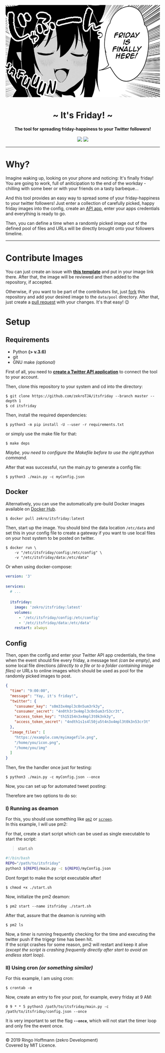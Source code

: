 <div align="center">
    <img src="data/pool/20201218_144633.jpg" height="300" />
    <h1>~ It's Friday! ~</h1>
    <strong>
        The tool for spreading friday-happiness to your Twitter followers!
    </strong><br><br>
    <a href="https://github.com/zekroTJA/itsfriday/actions/workflows/autopost.yml"><img src="https://github.com/zekroTJA/itsfriday/actions/workflows/autopost.yml/badge.svg"/></a>&nbsp;<a href="https://github.com/zekroTJA/itsfriday/releases"><img src="https://img.shields.io/github/v/release/zekrotja/itsfriday?include_prereleases"></a>
<br>
</div>

---

# Why?

Imagine waking up, looking on your phone and noticing: It's finally friday! You are going to work, full of aniticipation to the end of the workday - chilling with some beer or with your friends on a tasty barbeque...

And this tool provides an easy way to spread some of your friday-happiness to your twitter followers! Just enter a collection of carefully picked, happy friday images into the config, create an [API app](https://developer.twitter.com/en/apps), enter your apps credentials and everything is ready to go.

Then, you can define a time when a randomly picked image out of the defined pool of files and URLs will be directly brought onto your followers timeline.

---

# Contribute Images

You can just create an issue with [**this template**](https://github.com/zekroTJA/itsfriday/issues/new?assignees=zekrotja&labels=contribute-image&template=extract-image.yml&title=Image+Contribution) and put in your image link there. After that, the image will be reviewed and then added to the repository, if accepted.

Otherwise, if you want to be part of the contributors list, just [fork](https://docs.github.com/en/github/getting-started-with-github/fork-a-repo) this repository and add your desired image to the `data/pool` directory. After that, just create a [pull request](https://docs.github.com/en/github/collaborating-with-issues-and-pull-requests/creating-a-pull-request) with your changes. It's that easy! 😉

# Setup

## Requirements

- Python **(> v.3.6)**
- git
- GNU make *(optional)*

First of all, you need to [**create a Twitter API application**](https://developer.twitter.com/en/apps/create) to connect the tool to your account.

Then, clone this repository to your system and cd into the directory:

```
$ git clone https://github.com/zekroTJA/itsfriday --branch master --depth 1
$ cd itsfriday
```

Then, install the required dependencies:
```
$ python3 -m pip install -U --user -r requirements.txt
```
or simply use the make file for that:
```
$ make deps
```
*Maybe, you need to configure the Makefile before to use the right python command.*

After that was successful, run the main.py to generate a config file:
```
$ python3 ./main.py -c myConfig.json
```

## Docker

Alternatively, you can use the automatically pre-build Docker images available on [Docker Hub](https://hub.docker.com/r/zekro/itsfriday).

```
$ docker pull zekro/itsfriday:latest
```

Then, start up the image. You should bind the data location `/etc/data` and set this in your config file to create a gateway if you want to use local files on your host system to be posted on twitter.
```
$ docker run \
    -v "/etc/itsfriday/config:/etc/config" \
    -v "/etc/itsfriday/data:/etc/data"
```

Or when using docker-compose:
```yaml
version: '3'

services:
  # ...
  
  itsfriday:
    image: 'zekro/itsfriday:latest'
    volumes:
      - '/etc/itsfriday/config:/etc/config'
      - '/etc/itsfriday/data:/etc/data'
    restart: always
```

## Config

Then, open the config and enter your Twitter API app credentials, the time when the event should fire every friday, a message text *(can be empty)*, and some local file directions *(directly to a file or to a folder containing image files)* or URLs to online images which should be used as pool for the randomly picked images to post.
```json
{
  "time": "9:00:00",
  "message": "Yay, it's friday!",
  "twitter": {
    "consumer_key": "s0m33x4mpl3c0n5um3rk3y",
    "consumer_secret": "4n0th3r3x4mpl3c0n5um3r53cr3t",
    "access_token_key": "th15154n3x4mpl3t0k3nk3y",
    "access_token_secret": "4ndth1s1s4l50ju5t4n3x4mpl3t0k3n53cr3t"
  },
  "image_files": [
    "https://example.com/myimagefile.png",
    "/home/you/icon.png",
    "/home/you/img"
  ]
}
```

Then, fire the handler once just for testing:
```
$ python3 ./main.py -c myConfig.json --once
```

Now, you can set up for automated tweet posting:

Therefore are two options to do so:

### I) Running as deamon

For this, you should use something like [`pm2`](https://github.com/Unitech/pm2) or [`screen`](https://www.rackaid.com/blog/linux-screen-tutorial-and-how-to).  
In this example, I will use pm2:

For that, create a start script which can be used as single executable to start the script:
> start.sh
```bash
#!/bin/bash
REPO="/path/to/itsfriday"
python3 ${REPO}/main.py -c ${REPO}/myConfig.json
```

Dont forget to make the script executable after!
```
$ chmod +x ./start.sh
```

Now, initialize the pm2 deamon:
```
$ pm2 start --name itsfriday ./start.sh
```

After that, assure that the deamon is running with
```
$ pm2 ls
```

Now, a timer is running frequently checking for the time and executing the twitter push if the trigegr time has been hit.  
If the script crashes for some reason, pm2 will restart and keep it alive *(except the script is crashing frequently directly after start to avoid an endless start loop)*.

### II) Using cron *(or something similar)*

For this example, I am using cron:

```
$ crontab -e
```

Now, create an entry to fire your post, for example, every friday at 9 AM:
```
0 9 * * 5 python3 /path/to/itsfriday/main.py -c /path/to/itsfriday/config.json --once
```

It is very important to set the flag **`--once`**, which will not start the timer loop and only fire the event once.

---

© 2019 Ringo Hoffmann (zekro Development)  
Covered by MIT Licence.

